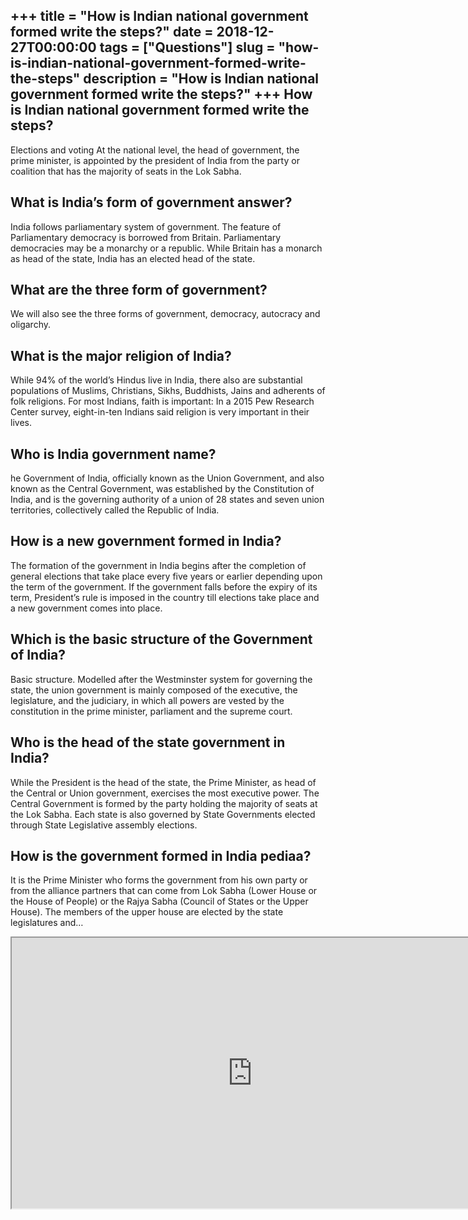 +++
title = "How is Indian national government formed write the steps?"
date = 2018-12-27T00:00:00
tags = ["Questions"]
slug = "how-is-indian-national-government-formed-write-the-steps"
description = "How is Indian national government formed write the steps?"
+++
How is Indian national government formed write the steps?
---------------------------------------------------------

Elections and voting At the national level, the head of government, the prime minister, is appointed by the president of India from the party or coalition that has the majority of seats in the Lok Sabha.

What is India’s form of government answer?
------------------------------------------

India follows parliamentary system of government. The feature of Parliamentary democracy is borrowed from Britain. Parliamentary democracies may be a monarchy or a republic. While Britain has a monarch as head of the state, India has an elected head of the state.

What are the three form of government?
--------------------------------------

We will also see the three forms of government, democracy, autocracy and oligarchy.

What is the major religion of India?
------------------------------------

While 94% of the world’s Hindus live in India, there also are substantial populations of Muslims, Christians, Sikhs, Buddhists, Jains and adherents of folk religions. For most Indians, faith is important: In a 2015 Pew Research Center survey, eight-in-ten Indians said religion is very important in their lives.

Who is India government name?
-----------------------------

he Government of India, officially known as the Union Government, and also known as the Central Government, was established by the Constitution of India, and is the governing authority of a union of 28 states and seven union territories, collectively called the Republic of India.

How is a new government formed in India?
----------------------------------------

The formation of the government in India begins after the completion of general elections that take place every five years or earlier depending upon the term of the government. If the government falls before the expiry of its term, President’s rule is imposed in the country till elections take place and a new government comes into place.

Which is the basic structure of the Government of India?
--------------------------------------------------------

Basic structure. Modelled after the Westminster system for governing the state, the union government is mainly composed of the executive, the legislature, and the judiciary, in which all powers are vested by the constitution in the prime minister, parliament and the supreme court.

Who is the head of the state government in India?
-------------------------------------------------

While the President is the head of the state, the Prime Minister, as head of the Central or Union government, exercises the most executive power. The Central Government is formed by the party holding the majority of seats at the Lok Sabha. Each state is also governed by State Governments elected through State Legislative assembly elections.

How is the government formed in India pediaa?
---------------------------------------------

It is the Prime Minister who forms the government from his own party or from the alliance partners that can come from Lok Sabha (Lower House or the House of People) or the Rajya Sabha (Council of States or the Upper House). The members of the upper house are elected by the state legislatures and…

<iframe allow="accelerometer; autoplay; clipboard-write; encrypted-media; gyroscope; picture-in-picture" allowfullscreen="" class="__youtube_prefs__  epyt-is-override  no-lazyload" data-no-lazy="1" data-origheight="433" data-origwidth="770" data-skipgform_ajax_framebjll="" height="433" id="_ytid_55290" loading="lazy" src="https://www.youtube.com/embed/aRmHV0y46cc?enablejsapi=1&autoplay=0&cc_load_policy=0&cc_lang_pref=&iv_load_policy=1&loop=0&modestbranding=0&rel=1&fs=1&playsinline=0&autohide=2&theme=dark&color=red&controls=1&" title="YouTube player" width="770"></iframe>